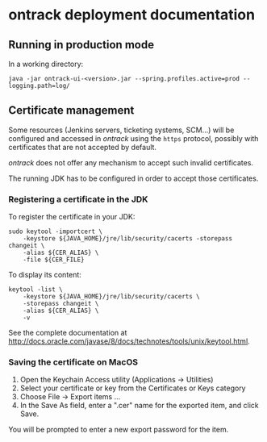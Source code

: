 ontrack deployment documentation
================================

## Running in production mode

In a working directory:

    java -jar ontrack-ui-<version>.jar --spring.profiles.active=prod --logging.path=log/

## Certificate management

Some resources (Jenkins servers, ticketing systems, SCM...) will be configured and accessed in _ontrack_ using the
  `https` protocol, possibly with certificates that are not accepted by default.
  
_ontrack_ does not offer any mechanism to accept such invalid certificates.

The running JDK has to be configured in order to accept those certificates.

### Registering a certificate in the JDK

To register the certificate in your JDK:

    sudo keytool -importcert \
        -keystore ${JAVA_HOME}/jre/lib/security/cacerts -storepass changeit \
        -alias ${CER_ALIAS} \
        -file ${CER_FILE}
        
To display its content:

    keytool -list \
        -keystore ${JAVA_HOME}/jre/lib/security/cacerts \
        -storepass changeit \
        -alias ${CER_ALIAS} \
        -v

See the complete documentation at http://docs.oracle.com/javase/8/docs/technotes/tools/unix/keytool.html.

### Saving the certificate on MacOS

1. Open the Keychain Access utility (Applications -> Utilities)
1. Select your certificate or key from the Certificates or Keys category
1. Choose File -> Export items ...
1. In the Save As field, enter a ".cer" name for the exported item, and click Save.

You will be prompted to enter a new export password for the item.